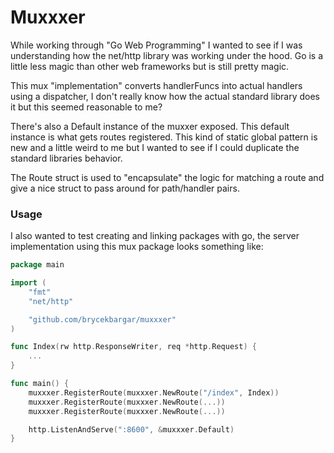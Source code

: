 # Muxxxer

While working through "Go Web Programming" I wanted to see if I was understanding how the net/http library was working under the hood. Go is a little less magic than other web frameworks but is still pretty magic.

This mux "implementation" converts handlerFuncs into actual handlers using a dispatcher, I don't really know how the actual standard library does it but this seemed reasonable to me?

There's also a Default instance of the muxxer exposed. This default instance is what gets routes registered. This kind of static global pattern is new and a little weird to me but I wanted to see if I could duplicate the standard libraries behavior.

The Route struct is used to "encapsulate" the logic for matching a route and give a nice struct to pass around for path/handler pairs.

### Usage

I also wanted to test creating and linking packages with go, the server implementation using this mux package looks something like:

```go
package main

import (
	"fmt"
	"net/http"

	"github.com/brycekbargar/muxxxer"
)

func Index(rw http.ResponseWriter, req *http.Request) {
    ...
}

func main() {
	muxxxer.RegisterRoute(muxxxer.NewRoute("/index", Index))
	muxxxer.RegisterRoute(muxxxer.NewRoute(...))
	muxxxer.RegisterRoute(muxxxer.NewRoute(...))

	http.ListenAndServe(":8600", &muxxxer.Default)
}
```
